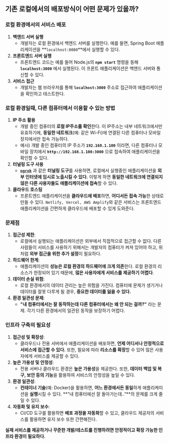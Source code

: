 ## 기존 로컬에서의 배포방식이 어떤 문제가 있을까?

### 로컬 환경에서의 서비스 배포

1. **백엔드 서버 실행**
   - 개발자는 로컬 환경에서 백엔드 서버를 실행한다. 예를 들면, Spring Boot 애플리케이션을 **`localhost:8080`**에서 실행할 수 있다.
2. **프론트엔드 서버 실행**
   - 프론트엔드 코드는 예를 들어 Node.js의 **`npm start`** 명령을 동해 **`localhost:3000`** 에서 실행된다. 이 프론트 애플리케이션은 백엔드 서버와 통신할 수 있다.
3. **서비스 접근**
   - 개발자는 웹 브라우저를 통해 **`localhost:3000`** 주소로 접근하여 애플리케이션을 확인하고 테스트한다.

### 로컬 환경일때, **다른 컴퓨터에서 이용할 수 있는 방법**

1. **IP 주소 활용**
   - 개발 중인 컴퓨터의 **로컬 IP주소를 확인**한다. 이 IP주소는 내부 네트워크에서만 유효하기에, **동일한 네트워크**(예: 같은 Wi-Fi)에 연결된 다른 컴퓨터나 모바일 장치에서만 접속 가능하다.
   - 예시) 개발 중인 컴퓨터의 IP 주소가 **`192.168.1.100`** 이라면, 다른 컴퓨터나 모바일 장치에서 **`http://192.168.1.100:3000`** 으로 접속하여 애플리케이션을 확인할 수 있다.
2. **터널링 도구 사용**
   - **[`ngrok`](https://ngrok.com/)** 과 같은 **터널링 도구**를 사용하면, 로컬에서 실행중인 애플리케이션을 **외부 인터넷에 임시로 노출시킬 수 있다.** 이렇게 하면 **동일한 네트워크에 연결되지 않은 다른 사용자들도 애플리케이션에 접속**할 수 있다.
3. **클라우드 호스팅**
   - 프론트엔드 애플리케이션을 **클라우드에 배포**하면, **어디서든 접속 가능**한 상태로 만들 수 있다. `Netlify, Vercel, AWS Amplify`와 같은 서비스는 프론트엔드 애플리케이션을 간편하게 클라우드에 배포할 수 있게 도와준다.

### 문제점

1. **접근성 제한**:
   - 로컬에서 실행되는 애플리케이션은 외부에서 직접적으로 접근할 수 없다. 다른 사람들이 서비스를 사용하기 위해서는 개발자의 컴퓨터가 켜져 있어야 하고, 위처럼 **외부 접근을 위한 추가 설정**이 필요하다.
2. **하드웨어 한계**:
   - 애플리케이션의 **성능은 로컬 환경의 하드웨어에 크게 의존**한다. 로컬 환경의 리소스가 한정되어 있기 때문에, **많은 사용자에게 서비스를 제공하기 어렵다**.
3. **데이터 손실 위험**:
   - 로컬 환경에서의 데이터 관리는 높은 위험을 가진다. 컴퓨터에 문제가 생기거나 데이터를 잘못 다루게 될 경우, **중요한 데이터를 잃을 수 있다.**
4. **환경 일관성 문제**:
   - **"내 컴퓨터에서는 잘 동작하는데 다른 컴퓨터에서는 왜 안 되는 걸까?"** 라는 문제. 각기 다른 환경에서의 일관된 동작을 보장하기 어렵다.

### 인프라 구축의 필요성

1. **접근성 및 확장성**:
   - 클라우드나 전용 서버에서 애플리케이션을 배포하면, **언제 어디서나 안정적으로 서비스에 접근할 수 있다.** 또한, 필요에 따라 **리소스를 확장**할 수 있어 많은 사용자에게 서비스를 제공할 수 있다.
2. **높은 가용성 및 안정성**:
   - 전용 서버나 클라우드 환경은 **높은 가용성**을 제공한다. 또한, **데이터 백업 및 복구, 보안 등의 기능**을 활용하여 서비스의 안정성을 높일 수 있다.
3. **환경 일관성**:
   - **컨테이너 기술**(예: Docker)을 활용하면, **어느 환경에서든 동일**하게 애플리케이션을 **실행**시킬 수 있다. **“내 컴퓨터에선 잘 돌아가는데..”**의 문제를 크게 줄일 수 있다.
4. **자동화 및 유지 보수**:
   - CI/CD 도구를 활용하면 **배포 과정을 자동화**할 수 있고, 클라우드 제공자의 서비스를 활용하면 유지 보수 또한 간편해진다.

**실제 서비스를 제공하거나 꾸준한 개발/테스트를 진행하려면 안정적이고 확장 가능한 인프라 환경이 필요하다.**
